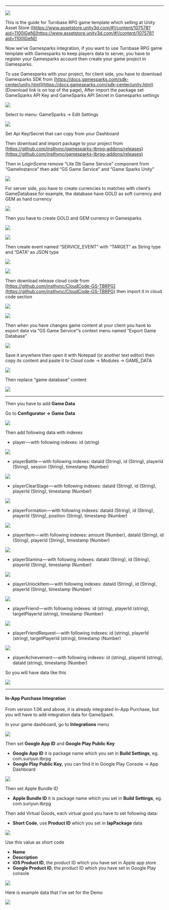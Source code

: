 * * *

![](../images/1-8wsUh8HvDr029jiolcp9A.png)

This is the guide for Turnbase RPG game template which selling at Unity Asset Store ([https://www.assetstore.unity3d.com/#!/content/107578?aid=1100lGeN](https://www.assetstore.unity3d.com/#!/content/107578?aid=1100lGeN))

Now we’ve Gamesparks integration, if you want to use Turnbase RPG game template with Gamesparks to keep players data to server, you have to register your Gamesparks account then create your game project in Gamesparks.

To use Gamesparks with your project, for client side, you have to download Gamesparks SDK from [https://docs.gamesparks.com/sdk-center/unity.html](https://docs.gamesparks.com/sdk-center/unity.html) (Download link is on top of the page), After import the package set GameSparks API Key and GameSparks API Secret in Gamesparks settings

![](../images/1OKB3lFNECmR-iWU1BINmBg.png)

Select to menu: GameSparks -> Edit Settings

![](../images/1aspWcHIekkLvXR8J5ggIGw.png)

Set Api Key/Secret that can copy from your Dashboard

Then download and import package to your project from [https://github.com/insthync/gamesparks-tbrpg-addons/releases](https://github.com/insthync/gamesparks-tbrpg-addons/releases)

Then in LoginScene remove “Lite Db Game Service” component from “GameInstance” then add “GS Game Service” and “Game Sparks Unity”

![](../images/1c1r9J9uGluqqJf5im-qx3w.png)

For server side, you have to create currencies to matches with client’s GameDatabase for example, the database have GOLD as soft currency and GEM as hard currency

![](../images/1xJwia2zLfTYiPshB3wfBcg.png)

Then you have to create GOLD and GEM currency in Gamesparks

![](../images/1qaWNaVLPZ93JHyjzfcsUiw.png)

![](../images/14S7V2r_Y0LqdjJVuTg8Aow.png)

Then create event named “SERVICE\_EVENT” with “TARGET” as String type and “DATA” as JSON type

![](../images/1aPzBBARrAnB5eAWtWPhGNg.png)

![](../images/1pfuI1_tFRTs3yvWql0rS-w.png)

Then download release cloud code from [https://github.com/insthync/CloudCode-GS-TBRPG](https://github.com/insthync/CloudCode-GS-TBRPG) then import it in cloud code section

![](../images/1zgSdwj4iNtzslq7War3fqQ.png)

![](../images/1y65Tl2HnqRzicdceXyQ8Pw.png)

Then when you have changes game content at your client you have to export data via “GS Game Service”’s context menu named “Export Game Database”

![](../images/1mD0G25nJmVzOTsatupDJ0A.png)

Save it anywhere then open it with Notepad (or another text editor) then copy its content and paste it to Cloud code -> Modules -> GAME\_DATA

![](../images/18UaG2FITAPjAK1MfLB7t8Q.png)

Then replace “game database” content

![](../images/1mX5OUwBbAHWyRchOchzawQ.png)

* * *

Then you have to add **Game Data**

Go to **Configurator -> Game Data**

![](../images/1bM-zFVBsAfaPvZ5a7QZOTg.png)

Then add following data with indexes

*   player — with following indexes: id (string)

![](../images/18I2qGpy3G4miPgSohWcIqA.png)

*   playerBattle — with following indexes: dataId (String), id (String), playerId (String), session (String), timestamp (Number)

![](../images/17_3j_1mDNXHjUhXqSiFk4g.png)

*   playerClearStage — with following indexes: dataId (String), id (String), playerId (String), timestamp (Number)

![](../images/1W8OMn7x8zCkAYWq4KOBKeg.png)

*   playerFormation — with following indexes: dataId (String), id (String), playerId (String), position (String), timestamp (Number)

![](../images/1MOEElweU1Ua-oBKzt79wAg.png)

*   playerItem — with following indexes: amount (Number), dataId (String), id (String), playerId (String), timestamp (Number)

![](../images/16xf6Q-juOUB9k658_EeP3Q.png)

*   playerStamina — with following indexes: dataId (String), id (String), playerId (String), timestamp (Number)

![](../images/1jOsK8zmHtq817ZHqA0I12g.png)

*   playerUnlockItem — with following indexes: dataId (String), id (String), playerId (String), timestamp (Number)

![](../images/1uL9DE1tIHgEGw6IMSlfnIA.png)

*   playerFriend — with following indexes: id (string), playerId (string), targetPlayerId (string), timestamp (Number)

![](../images/1jufcGpoPUNbih9bAgYZJYg.png)

*   playerFriendRequest — with following indexes: id (string), playerId (string), targetPlayerId (string), timestamp (Number)

![](../images/1_8PwbRb14lJLdSN1Dz2L2g.png)

*   playerAchievement — with following indexes: id (string), playerId (string), dataId (string), timestamp (Number)

So you will have data like this

![](../images/1OvbAq2ZULhuS6nlAHBI9NQ.png)

* * *

#### In-App Purchase Integration

From version 1.06 and above, it is already integrated In-App Purchase, but you will have to add integration data for GameSpark.

In your game dashboard, go to **Integrations** menu

![](../images/1Uxnq9vlEhjrPwGb5elxtMA.png)

Then set **Google App ID** and **Google Play Public Key**

*   **Google App ID** it is package name which you set in **Build Settings**, eg. com.suriyun.tbrpg
*   **Google Play Public Key**, you can find it in Google Play Console → App Dashboard

![](../images/1ooelIZmREB6ROdMqf8rGTQ.jpeg.png)

Then set Apple Bundle ID

*   **Apple Bundle ID** it is package name which you set in **Build Settings**, eg. com.suriyun.tbrpg

Then add Virtual Goods, each virtual good you have to set following data:

*   **Short Code**, use **Product ID** which you set in **IapPackage** data

![](../images/1albs5nbGbd6kBUVE5EP10w.png)

Use this value as short code

*   **Name**
*   **Description**
*   **iOS Product ID**, the product ID which you have set in Apple app store
*   **Google Product ID**, the product ID which you have set in Google Play console

![](../images/1zZ-pTCNaksqLaPYWehhRzw.png)

Here is example data that I’ve set for the Demo

![](../images/113J5cObaojge721QeUw_xA.png)